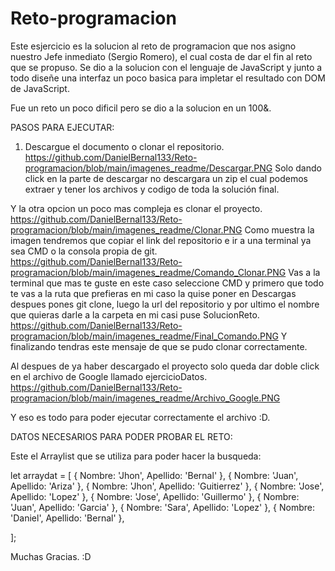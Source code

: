 # Reto-programacion

Este esjercicio es la solucion al reto de programacion que nos asigno nuestro Jefe inmediato (Sergio Romero), el cual costa de dar el fin al reto que se propuso.
Se dio a la solucion con el lenguaje de JavaScript y junto a todo diseñe una interfaz un poco basica para impletar el resultado con DOM de JavaScript.

Fue un reto un poco dificil pero se dio a la solucion en un 100&.


PASOS PARA EJECUTAR: 
1. Descargue el documento o clonar el repositorio. 
https://github.com/DanielBernal133/Reto-programacion/blob/main/imagenes_readme/Descargar.PNG
Solo dando click en la parte de descargar no descargara un zip el cual podemos extraer y tener los archivos y codigo de toda la solución final.

Y la otra opcion un poco mas compleja es clonar el proyecto.
https://github.com/DanielBernal133/Reto-programacion/blob/main/imagenes_readme/Clonar.PNG
Como muestra la imagen tendremos que copiar el link del repositorio e ir a una terminal ya sea CMD o la consola propia de git.
https://github.com/DanielBernal133/Reto-programacion/blob/main/imagenes_readme/Comando_Clonar.PNG
Vas a la terminal que mas te guste en este caso seleccione CMD y primero que todo te vas a la ruta que prefieras en mi caso la quise poner en Descargas
despues pones git clone, luego la url del repositorio y por ultimo el nombre que quieras darle a la carpeta en mi casi puse SolucionReto.
https://github.com/DanielBernal133/Reto-programacion/blob/main/imagenes_readme/Final_Comando.PNG
Y finalizando tendras este mensaje de que se pudo clonar correctamente.

Al despues de ya haber descargado el proyecto solo queda dar doble click en el archivo de Google llamado ejercicioDatos.
https://github.com/DanielBernal133/Reto-programacion/blob/main/imagenes_readme/Archivo_Google.PNG

Y eso es todo para poder ejecutar correctamente el archivo :D. 


DATOS NECESARIOS PARA PODER PROBAR EL RETO:
 
Este el Arraylist que se utiliza para poder hacer la busqueda:

let arraydat = [
    {
        Nombre: 'Jhon',
        Apellido: 'Bernal'
    },
    {
        Nombre: 'Juan',
        Apellido: 'Ariza'
    },
    {
        Nombre: 'Jhon',
        Apellido: 'Guitierrez'
    },
    {
        Nombre: 'Jose',
        Apellido: 'Lopez'
    },
    {
        Nombre: 'Jose',
        Apellido: 'Guillermo'
    },
    {
        Nombre: 'Juan',
        Apellido: 'Garcia'
    },
    {
        Nombre: 'Sara',
        Apellido: 'Lopez'
    },
    {
        Nombre: 'Daniel',
        Apellido: 'Bernal'
    },


];


Muchas Gracias. :D 
